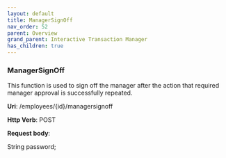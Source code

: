 ```yaml
---
layout: default
title: ManagerSignOff
nav_order: 52
parent: Overview
grand_parent: Interactive Transaction Manager
has_children: true
---
```

### ManagerSignOff  

This function is used to sign off the manager after the action that
required manager approval is successfully repeated.

**Uri**: /employees/{id}/managersignoff

**Http Verb**: POST

**Request body**:

String password;
